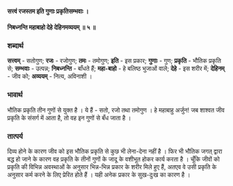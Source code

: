 #### सत्त्वं रजस्तम इति गुणाः प्रकृतिसम्भवाः ।
#### निबध्नन्ति महाबाहो देहे देहिनमव्ययम् ॥ ५ ॥

### शब्दार्थ

**सत्त्वम्** - सतोगुण; **रजः** - रजोगुण; **तमः** - तमोगुण; **इति** - इस प्रकार; **गुणाः** - गुण; **प्रकृति** - भौतिक प्रकृति से; **सम्भवाः** - उत्पन्न; **निबध्नन्ति** - बाँधते हैं; **महा-बाहो** - हे बलिष्ठ भुजाओं वाले; **देहे** - इस शरीर में; **देहिनम्** - जीव को; **अव्ययम्** - नित्य, अविनाशी ।

### भावार्थ

भौतिक प्रकृति तीन गुणों से युक्त है । ये हैं - सतो, रजो तथा तमोगुण । हे महाबाहु अर्जुन! जब शाश्वत जीव प्रकृति के संसर्ग में आता है, तो वह इन गुणों से बँध जाता है ।

### तात्पर्य

दिव्य होने के कारण जीव को इस भौतिक प्रकृति से कुछ भी लेना-देना नहीं है । फिर भी भौतिक जगत् द्वारा बद्ध हो जाने के कारण वह प्रकृति के तीनों गुणों के जादू के वशीभूत होकर कार्य करता है । चूँकि जीवों को प्रकृति की विभिन्न अवस्थाओं के अनुसार भिन्न-भिन्न प्रकार के शरीर मिले हुए हैं, अतएव वे उसी प्रकृति के अनुसार कर्म करने के लिए प्रेरित होते हैं । यही अनेक प्रकार के सुख-दुःख का कारण है ।